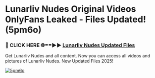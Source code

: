 # Lunarliv Nudes Original Videos 0nlyFans Leaked - Files Updated! (5pm6o)

<h3>🔴 CLICK HERE 🌐==►► <a href="https://tinyurl.com/y5r63du9" rel="nofollow">Lunarliv Nudes Updated Files</a></h3>

Get Lunarliv Nudes and all content. Now you can access all videos and pictures of Lunarliv Nudes. New Updated Files 2025!

[![5pm6o](https://i.imgur.com/UVo9nyh.gif)](https://tinyurl.com/y5r63du9)